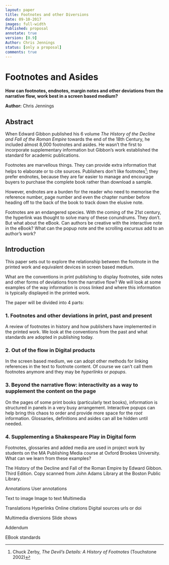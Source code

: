 ```yaml
---
layout: paper
title: Footnotes and other Diversions
date: 09-10-2017
images: full-width
Published: proposal
annotate: true
version: [0.9]
Author: Chris Jennings
status: [only a proposal]
comments: true
---
```

# Footnotes and Asides
**How can footnotes, endnotes, margin notes and other deviations from the narrative flow, work best in a screen based medium?**

**Author:** Chris Jennings

## Abstract
When Edward Gibbon published his 6 volume *The History of the Decline and Fall of the Roman Empire* towards the end of the 18th Century, he included almost  8,000 footnotes and asides. He wasn’t the first to incorporate supplementary information but Gibbon’s work established the standard for academic publications.

Footnotes are marvellous things. They can provide extra information that helps to elaborate or to cite sources. Publishers don’t like footnotes[^1];  they prefer endnotes, because they are far easier to manage and encourage buyers to purchase the complete book rather than download a sample.

However, endnotes are a burden for the reader who need to memorise the reference number, page number and even the chapter number before heading off to the back of the book to track down the elusive note.

Footnotes are an endangered species. With the coming of the 21st century, the hyperlink was thought to solve many of these conundrums. They don’t. But  what about the eBook. Can authors be creative with the interactive note in the eBook? What can the  popup note and the scrolling *excursus* add to an author’s work?

## Introduction
This paper sets out to explore the relationship between the footnote in the printed work and  equivalent devices in screen based medium.

What are the conventions in print publishing to display footnotes, side notes and other forms of deviations from the narrative flow? We will look at some examples of the way information is cross linked and where this information is  typically displayed in the printed work.

The paper will be divided into 4 parts:

### 1. Footnotes and other deviations in print, past and present
A review of footnotes in history and how publishers have implemented in the printed work. We look at the conventions from the past and what standards are adopted in publishing today.

### 2. Out of the flow in Digital products
In the screen based medium, we can adopt other methods for linking references in the text to footnote content. Of course we can't call them footnotes anymore and they may be _hyperlinks_ or _popups_.

### 3. Beyond the narrative flow: interactivity as a way to supplement the content on the page
On the pages of some print books (particularly text books), information is structured in panels in a very busy arrangement. Interactive popups can help bring this chaos to order and provide more space for the _root_ information. Glossaries, definitions and asides can all be hidden until needed.

### 4. Supplementing a Shakespeare Play in Digital form
Footnotes, glossaries and added media are used in project work by students  on the MA Publishing Media course at Oxford Brookes University. What can we learn from these examples?




The History of the Decline and Fall of the Roman Empire by Edward Gibbon. Third Edition. Copy scanned from John Adams Library at the Boston Public Library.

Annotations
User annotations

Text to image
Image to text
Multimedia

Translations
Hyperlinks
Online citations
Digital sources urls or doi

Multimedia diversions
Slide shows

Addendum

EBook standards

[^1]: Chuck Zerby, *The Devil’s Details: A History of Footnotes* (Touchstone 2002)

